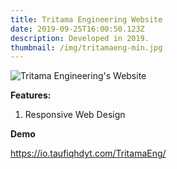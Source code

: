 ```yaml
---
title: Tritama Engineering Website
date: 2019-09-25T16:00:50.123Z
description: Developed in 2019.
thumbnail: /img/tritamaeng-min.jpg
---
```

![Tritama Engineering's Website](/img/tritamaeng.jpg "Tritama Engineering's Website")

**Features:**

1. Responsive Web Design

**Demo**

<https://io.taufiqhdyt.com/TritamaEng/>